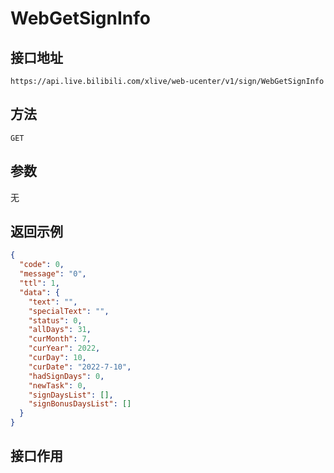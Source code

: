 # WebGetSignInfo

## 接口地址

`https://api.live.bilibili.com/xlive/web-ucenter/v1/sign/WebGetSignInfo`

## 方法

`GET`

## 参数

无

## 返回示例

```json
{
  "code": 0,
  "message": "0",
  "ttl": 1,
  "data": {
    "text": "",
    "specialText": "",
    "status": 0,
    "allDays": 31,
    "curMonth": 7,
    "curYear": 2022,
    "curDay": 10,
    "curDate": "2022-7-10",
    "hadSignDays": 0,
    "newTask": 0,
    "signDaysList": [],
    "signBonusDaysList": []
  }
}
```

## 接口作用
